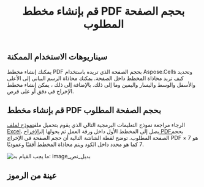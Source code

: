 ﻿---
title: قم بإنشاء مخطط PDF بحجم الصفحة المطلوب
type: docs
weight: 100
url: /ar/java/create-chart-pdf-with-desired-page-size/
---
## **سيناريوهات الاستخدام الممكنة**
يمكنك إنشاء مخطط PDF بحجم الصفحة الذي تريده باستخدام Aspose.Cells وتحديد كيف تريد محاذاة المخطط داخل الصفحة. يمكنك محاذاة الرسم البياني إلى الأعلى والأسفل والوسط واليسار واليمين وما إلى ذلك. بالإضافة إلى ذلك ، يمكن إنشاء مخطط الإخراج في دفق أو على قرص.
## **قم بإنشاء مخطط PDF بحجم الصفحة المطلوب**
الرجاء مراجعة نموذج التعليمات البرمجية التالي الذي يقوم بتحميل ملف[نموذج لملف Excel](64716912.xlsx)، يصل إلى المخطط الأول داخل ورقة العمل ثم يحولها إلى[الإخراج PDF](64716911.pdf)بحجم الصفحة المطلوب. توضح لقطة الشاشة التالية أن حجم الصفحة في الإخراج PDF هو 7 × 7 كما هو محدد داخل الكود ويتم محاذاة المخطط أفقيًا وعموديًا.

![ما يجب القيام به: image_بديل_نص](create-chart-pdf-with-desired-page-size_1.png)
## **عينة من الرموز**
